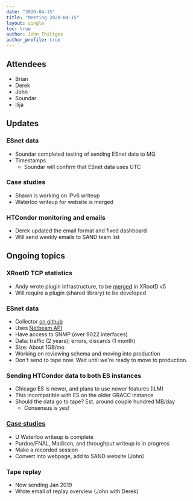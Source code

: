 ```yaml
---
date: "2020-04-15"
title: "Meeting 2020-04-15"
layout: single
toc: true
author: John Thiltges
author_profile: true
---
```


Attendees
---------
- Brian
- Derek
- John
- Soundar
- Ilija

Updates
-------

### ESnet data
- Soundar completed testing of sending ESnet data to MQ
- Timestamps
  - Soundar will confirm that ESnet data uses UTC

### Case studies
- Shawn is working on IPv6 writeup
- Waterloo writeup for website is merged

### HTCondor monitoring and emails
- Derek updated the email format and fixed dashboard
- Will send weekly emails to SAND team list

Ongoing topics
--------------

### XRootD TCP statistics
- Andy wrote plugin infrastructure, to be [merged](https://github.com/xrootd/xrootd/commit/2c4133d581) in XRootD v5
- Will require a plugin (shared library) to be developed

### ESnet data
- Collector [on github]([https://github.com/sand-ci/esnet-collector)
- Uses [Netbeam API](https://esnet-netbeam.appspot.com/docs/api/)
- Have access to SNMP (over 9022 interfaces)
- Data: traffic (2 years); errors, discards (1 month)
- Size: About 1GB/mo
- Working on reviewing schema and moving into production
- Don't send to tape now. Wait until we're ready to move to production.

### Sending HTCondor data to both ES instances
- Chicago ES is newer, and plans to use newer features (ILM)
- This incompatible with ES on the older GRACC instance
- Should the data go to tape? Est. around couple hundred MB/day
    - Consensus is yes!

### [Case studies](https://drive.google.com/drive/folders/1pzGCeA0o6PORJIdCEh5u7c-gfAG519SH)
- U Waterloo writeup is complete
- Purdue/FNAL, Madison, and throughput writeup is in progress
- Make a recorded session
- Convert into webpage, add to SAND website (John)

### Tape replay
- Now sending Jan 2019
- Wrote email of replay overview (John with Derek)
